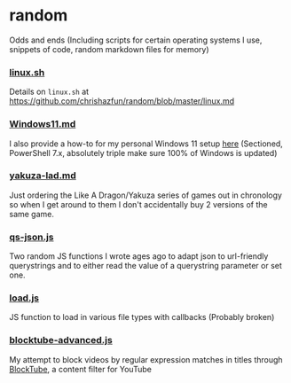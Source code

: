 # random
Odds and ends (Including scripts for certain operating systems I use, snippets of code, random markdown files for memory)

### [linux.sh](https://github.com/chrishazfun/random/blob/master/linux.sh)
Details on `linux.sh` at https://github.com/chrishazfun/random/blob/master/linux.md

### [Windows11.md](https://github.com/chrishazfun/random/blob/master/windows11.md)
I also provide a how-to for my personal Windows 11 setup [here](https://github.com/chrishazfun/random/blob/master/windows11.md) (Sectioned, PowerShell 7.x, absolutely triple make sure 100% of Windows is updated)

### [yakuza-lad.md](https://github.com/chrishazfun/random/blob/master/yakuza-lad.md)
Just ordering the Like A Dragon/Yakuza series of games out in chronology so when I get around to them I don't accidentally buy 2 versions of the same game.

### [qs-json.js](https://github.com/chrishazfun/random/blob/master/qs-json.js)
Two random JS functions I wrote ages ago to adapt json to url-friendly querystrings and to either read the value of a querystring parameter or set one.

### [load.js](https://github.com/chrishazfun/random/blob/master/load.js)
JS function to load in various file types with callbacks (Probably broken)

### [blocktube-advanced.js](https://github.com/chrishazfun/random/blob/master/blocktube-advanced.js)
My attempt to block videos by regular expression matches in titles through [BlockTube](https://github.com/amitbl/blocktube), a content filter for YouTube